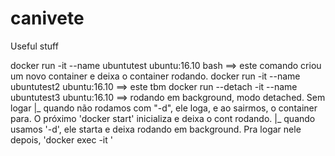 # canivete
Useful stuff

docker run -it --name ubuntutest ubuntu:16.10 bash ==> este comando criou um novo container e deixa o container rodando.
docker run -it --name ubuntutest2 ubuntu:16.10 ==> este tbm
docker run --detach -it --name ubuntutest3 ubuntu:16.10 ==> rodando em background, modo detached. Sem logar
 |_ quando não rodamos com "-d", ele loga, e ao sairmos, o container para. O próximo 'docker start' inicializa e deixa o cont rodando.
 |_ quando usamos '-d', ele starta e deixa rodando em background. Pra logar nele depois, 'docker exec -it <name> <comando>'


